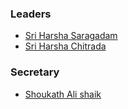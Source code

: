 ### Leaders
* [Sri Harsha Saragadam](mailto:sri_harsha.saragadam@owasp.org)
* [Sri Harsha Chitrada](mailto:sri_harsha.chitrada@owasp.org)
### Secretary
* [Shoukath Ali shaik](mailto:shoukathali271004@gmail.com)
